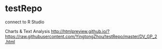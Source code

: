 # testRepo
connect to R Studio

Charts & Text Analysis
http://htmlpreview.github.io/?https://raw.githubusercontent.com/YingtongZhou/testRepo/master/DV_GP_2.html
